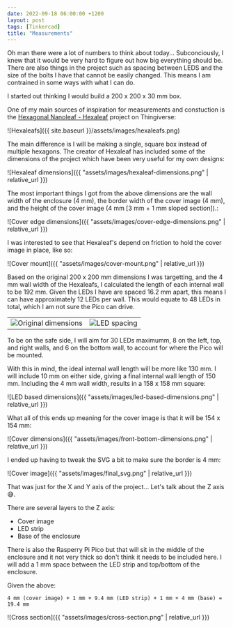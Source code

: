 ```yaml
---
date: 2022-09-18 06:00:00 +1200
layout: post
tags: [Tinkercad]
title: "Measurements"
---
```


Oh man there were a lot of numbers to think about today... Subconciously, I knew that it would be very hard to figure out how big everything should be. There are also things in the project such as spacing between LEDS and the size of the bolts I have that cannot be easily changed. This means I am contrained in some ways with what I can do.

I started out thinking I would build a 200 x 200 x 30 mm box.

One of my main sources of inspiration for measurements and constuction is the [Hexagonal Nanoleaf - Hexaleaf][hexaleaf] project on Thingiverse:

![Hexaleafs]({{ site.baseurl }}/assets/images/hexaleafs.png)

The main difference is I will be making a single, square box instead of multiple hexagons. The creator of Hexaleaf has included some of the dimensions of the project which have been very useful for my own designs:

![Hexaleaf dimensions]({{ "assets/images/hexaleaf-dimensions.png" | relative_url }})

The most important things I got from the above dimensions are the wall width of the enclosure (4 mm), the border width of the cover image (4 mm), and the height of the cover image (4 mm [3 mm + 1 mm sloped section]).:

![Cover edge dimensions]({{ "assets/images/cover-edge-dimensions.png" | relative_url }})

I was interested to see that Hexaleaf's depend on friction to hold the cover image in place, like so:

![Cover mount]({{ "assets/images/cover-mount.png" | relative_url }})

Based on the original 200 x 200 mm dimensions I was targetting, and the 4 mm wall width of the Hexaleafs, I calculated the length of each internal wall to be 192 mm. Given the LEDs I have are spaced 16.2 mm apart, this means I can have approximately 12 LEDs per wall. This would equate to 48 LEDs in total, which I am not sure the Pico can drive.

<table>
  <tr>
    <td>
      <img src="{{ 'assets/images/original-dimensions.png' | relative_url }}" alt="Original dimensions" />
    </td>
    <td>
      <img src="{{ 'assets/images/led-spacing.png' | relative_url }}" alt="LED spacing" />
    </td>
  </tr>
</table>

To be on the safe side, I will aim for 30 LEDs maximumm, 8 on the left, top, and right walls, and 6 on the bottom wall, to account for where the Pico will be mounted.

With this in mind, the ideal internal wall length will be more like 130 mm. I will include 10 mm on either side, giving a final internal wall length of 150 mm. Including the 4 mm wall width, results in a 158 x 158 mm square:

![LED based dimensions]({{ "assets/images/led-based-dimensions.png" | relative_url }})

What all of this ends up meaning for the cover image is that it will be 154 x 154 mm:

![Cover dimensions]({{ "assets/images/front-bottom-dimensions.png" | relative_url }})

I ended up having to tweak the SVG a bit to make sure the border is 4 mm:

![Cover image]({{ "assets/images/final_svg.png" | relative_url }})

That was just for the X and Y axis of the project... Let's talk about the Z axis 😅.

There are several layers to the Z axis:

* Cover image
* LED strip
* Base of the enclosure

There is also the Rasperry Pi Pico but that will sit in the middle of the enclosure and it not very thick so don't think it needs to be included here. I will add a 1 mm space between the LED strip and top/bottom of the enclosure.

Given the above:

`4 mm (cover image) + 1 mm + 9.4 mm (LED strip) + 1 mm + 4 mm (base) = 19.4 mm`

![Cross section]({{ "assets/images/cross-section.png" | relative_url }})

[hexaleaf]: https://www.thingiverse.com/thing:5154193
